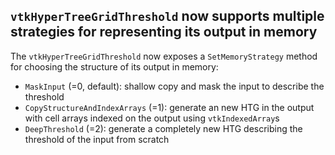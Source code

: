 ## `vtkHyperTreeGridThreshold` now supports multiple strategies for representing its output in memory

The `vtkHyperTreeGridThreshold` now exposes a `SetMemoryStrategy` method for choosing the structure of its output in memory:
* `MaskInput` (=0, default): shallow copy and mask the input to describe the threshold
* `CopyStructureAndIndexArrays` (=1): generate an new HTG in the output with cell arrays indexed on the output using `vtkIndexedArray`s
* `DeepThreshold` (=2): generate a completely new HTG describing the threshold of the input from scratch
